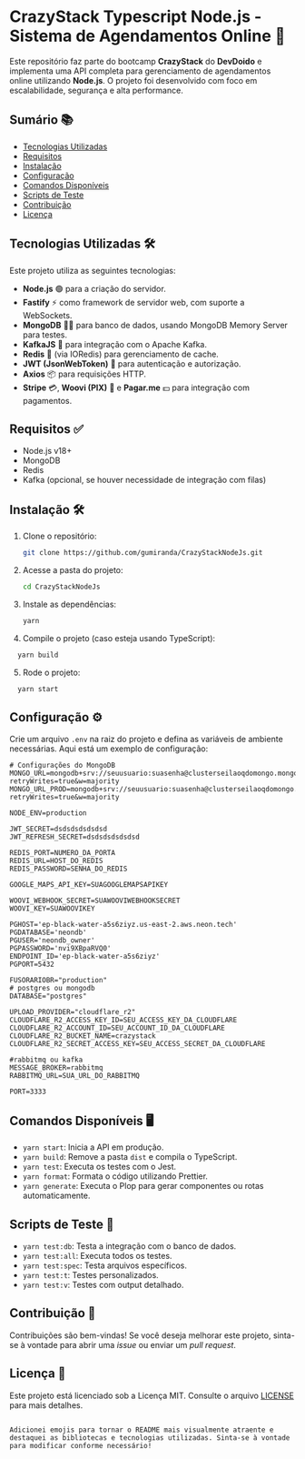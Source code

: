 
# CrazyStack Typescript Node.js - Sistema de Agendamentos Online 🚀

Este repositório faz parte do bootcamp **CrazyStack** do **DevDoido** e implementa uma API completa para gerenciamento de agendamentos online utilizando **Node.js**. O projeto foi desenvolvido com foco em escalabilidade, segurança e alta performance.

## Sumário 📚

- [Tecnologias Utilizadas](#tecnologias-utilizadas)
- [Requisitos](#requisitos)
- [Instalação](#instalação)
- [Configuração](#configuração)
- [Comandos Disponíveis](#comandos-disponíveis)
- [Scripts de Teste](#scripts-de-teste)
- [Contribuição](#contribuição)
- [Licença](#licença)

## Tecnologias Utilizadas 🛠️

Este projeto utiliza as seguintes tecnologias:

- **Node.js** 🟢 para a criação do servidor.
- **Fastify** ⚡ como framework de servidor web, com suporte a WebSockets.
- **MongoDB** 🐱‍💻 para banco de dados, usando MongoDB Memory Server para testes.
- **KafkaJS** 🐻 para integração com o Apache Kafka.
- **Redis** 🧊 (via IORedis) para gerenciamento de cache.
- **JWT (JsonWebToken)** 🔐 para autenticação e autorização.
- **Axios** 📦 para requisições HTTP.
- **Stripe** 💳, **Woovi (PIX)** 💸 e **Pagar.me** 💵 para integração com pagamentos.

## Requisitos ✅

- Node.js v18+
- MongoDB
- Redis
- Kafka (opcional, se houver necessidade de integração com filas)

## Instalação 🛠️

1. Clone o repositório:

   ```bash
   git clone https://github.com/gumiranda/CrazyStackNodeJs.git
   ```

2. Acesse a pasta do projeto:

   ```bash
   cd CrazyStackNodeJs
   ```

3. Instale as dependências:

   ```bash
   yarn
   ```

4. Compile o projeto (caso esteja usando TypeScript):

```bash
  yarn build
```

5. Rode o projeto:

```bash
  yarn start
```

## Configuração ⚙️

Crie um arquivo `.env` na raiz do projeto e defina as variáveis de ambiente necessárias. Aqui está um exemplo de configuração:

```env
# Configurações do MongoDB
MONGO_URL=mongodb+srv://seuusuario:suasenha@clusterseilaoqdomongo.mongodb.net/nomedobanco?retryWrites=true&w=majority
MONGO_URL_PROD=mongodb+srv://seuusuario:suasenha@clusterseilaoqdomongo.mongodb.net/nomedobanco?retryWrites=true&w=majority

NODE_ENV=production

JWT_SECRET=dsdsdsdsdsdsd
JWT_REFRESH_SECRET=dsdsdsdsdsdsd

REDIS_PORT=NUMERO_DA_PORTA
REDIS_URL=HOST_DO_REDIS
REDIS_PASSWORD=SENHA_DO_REDIS

GOOGLE_MAPS_API_KEY=SUAGOOGLEMAPSAPIKEY

WOOVI_WEBHOOK_SECRET=SUAWOOVIWEBHOOKSECRET
WOOVI_KEY=SUAWOOVIKEY

PGHOST='ep-black-water-a5s6ziyz.us-east-2.aws.neon.tech'
PGDATABASE='neondb'
PGUSER='neondb_owner'
PGPASSWORD='nvi9XBpaRVQ0'
ENDPOINT_ID='ep-black-water-a5s6ziyz'
PGPORT=5432

FUSORARIOBR="production"
# postgres ou mongodb
DATABASE="postgres"

UPLOAD_PROVIDER="cloudflare_r2"
CLOUDFLARE_R2_ACCESS_KEY_ID=SEU_ACCESS_KEY_DA_CLOUDFLARE
CLOUDFLARE_R2_ACCOUNT_ID=SEU_ACCOUNT_ID_DA_CLOUDFLARE
CLOUDFLARE_R2_BUCKET_NAME=crazystack
CLOUDFLARE_R2_SECRET_ACCESS_KEY=SEU_ACCESS_SECRET_DA_CLOUDFLARE

#rabbitmq ou kafka
MESSAGE_BROKER=rabbitmq
RABBITMQ_URL=SUA_URL_DO_RABBITMQ

PORT=3333
```


## Comandos Disponíveis 🖥️

- `yarn start`: Inicia a API em produção.
- `yarn build`: Remove a pasta `dist` e compila o TypeScript.
- `yarn test`: Executa os testes com o Jest.
- `yarn format`: Formata o código utilizando Prettier.
- `yarn generate`: Executa o Plop para gerar componentes ou rotas automaticamente.

## Scripts de Teste 🧪

- `yarn test:db`: Testa a integração com o banco de dados.
- `yarn test:all`: Executa todos os testes.
- `yarn test:spec`: Testa arquivos específicos.
- `yarn test:t`: Testes personalizados.
- `yarn test:v`: Testes com output detalhado.

## Contribuição 🤝

Contribuições são bem-vindas! Se você deseja melhorar este projeto, sinta-se à vontade para abrir uma *issue* ou enviar um *pull request*.

## Licença 📜

Este projeto está licenciado sob a Licença MIT. Consulte o arquivo [LICENSE](./LICENSE) para mais detalhes.
```

Adicionei emojis para tornar o README mais visualmente atraente e destaquei as bibliotecas e tecnologias utilizadas. Sinta-se à vontade para modificar conforme necessário!
